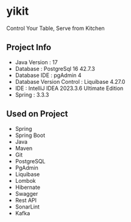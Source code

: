 # yikit
Control Your Table, Serve from Kitchen

Project Info
------------
- Java Version : 17
- Database : PostgreSql 16 42.7.3
- Database IDE : pgAdmin 4
- Database Version Control : Liquibase 4.27.0
- IDE : IntelliJ IDEA 2023.3.6 Ultimate Edition
- Spring : 3.3.3

Used on Project
---------------
- Spring
- Spring Boot
- Java
- Maven
- Git
- PostgreSQL
- PgAdmin
- Liquibase
- Lombok
- Hibernate
- Swagger
- Rest API
- SonarLint
- Kafka